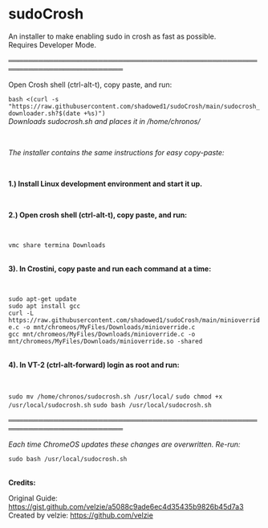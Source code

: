 # sudoCrosh
An installer to make enabling sudo in crosh as fast as possible.<br>
Requires Developer Mode.

═════════════════════════════════════════════════════════════════════════


Open Crosh shell (ctrl-alt-t), copy paste, and run: 


`bash <(curl -s "https://raw.githubusercontent.com/shadowed1/sudoCrosh/main/sudocrosh_downloader.sh?$(date +%s)")` <br>
*Downloads sudocrosh.sh and places it in /home/chronos/*

<br>

*The installer contains the same instructions for easy copy-paste:*

<br>
                                                                                                                                                    
__1.) Install Linux development environment and start it up.__ 

<br>

__2.) Open crosh shell (ctrl-alt-t), copy paste, and run:__ 

<br>
                                                                 
`vmc share termina Downloads` <br><br>                                                                                                                                     
                                                                                                                  
__3). In Crostini, copy paste and run each command at a time:__ 

<br>
 
 `sudo apt-get update`<br>
 `sudo apt install gcc`<br>
 `curl -L https://raw.githubusercontent.com/shadowed1/sudoCrosh/main/minioverride.c -o mnt/chromeos/MyFiles/Downloads/minioverride.c`<br>
 `gcc mnt/chromeos/MyFiles/Downloads/minioverride.c -o mnt/chromeos/MyFiles/Downloads/minioverride.so -shared`<br> <br>

__4). In VT-2 (ctrl-alt-forward) login as root and run:__ 

<br>

`sudo mv /home/chronos/sudocrosh.sh /usr/local/`
`sudo chmod +x /usr/local/sudocrosh.sh`
`sudo bash /usr/local/sudocrosh.sh`

═════════════════════════════════════════════════════════════════════════

*Each time ChromeOS updates these changes are overwritten. Re-run:* <br>

`sudo bash /usr/local/sudocrosh.sh` <br><br>

__Credits:__

Original Guide: https://gist.github.com/velzie/a5088c9ade6ec4d35435b9826b45d7a3 <br>
Created by velzie: https://github.com/velzie <br>


